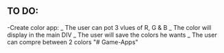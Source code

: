 ## TO DO:

-Create color app:
_ The user can pot 3 vlues of R, G & B
_ The color will display in the main DIV
_ The user will save the colors he wants
_ The user can compre between 2 colors
"# Game-Apps" 
